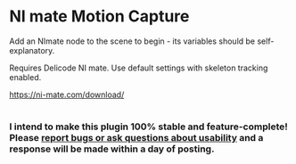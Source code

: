 # NI mate Motion Capture

Add an NImate node to the scene to begin - its variables should be self-explanatory.

Requires Delicode NI mate. Use default settings with skeleton tracking enabled.

https://ni-mate.com/download/

#

### I intend to make this plugin 100% stable and feature-complete! Please [report bugs or ask questions about usability](https://github.com/hoontee/godot-ni-mate-motion-capture/issues) and a response will be made within a day of posting.
